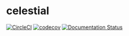 # celestial
[![CircleCI](https://circleci.com/gh/PseudoDesign/celestial.svg?style=svg)](https://circleci.com/gh/PseudoDesign/celestial)
[![codecov](https://codecov.io/gh/PseudoDesign/celestial/branch/master/graph/badge.svg)](https://codecov.io/gh/PseudoDesign/celestial)
[![Documentation Status](https://readthedocs.org/projects/celestial-tools/badge/?version=latest)](https://celestial-tools.readthedocs.io/en/latest/?badge=latest)
